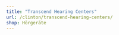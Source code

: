 ```yaml
---
title: "Transcend Hearing Centers"
url: /clinton/transcend-hearing-centers/
shop: Hörgeräte
---
```

